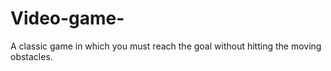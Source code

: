 # Video-game-
A classic game in which you must reach the goal without hitting the moving obstacles.
